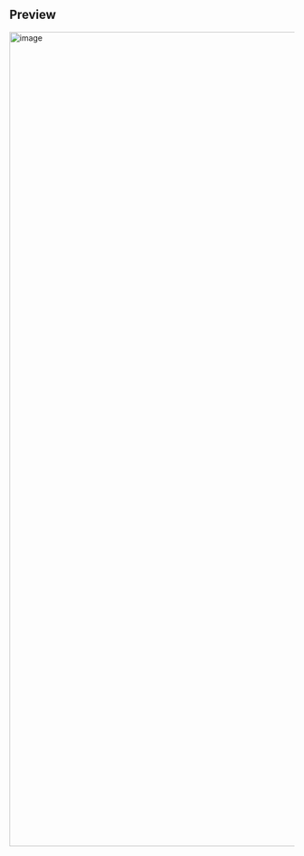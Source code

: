 ## Preview

<img width="1440" alt="image" src="https://github.com/kishanrajput23/Self-Learning/assets/70385488/82bf4cd3-8202-4cff-985e-da121062a1bd">
